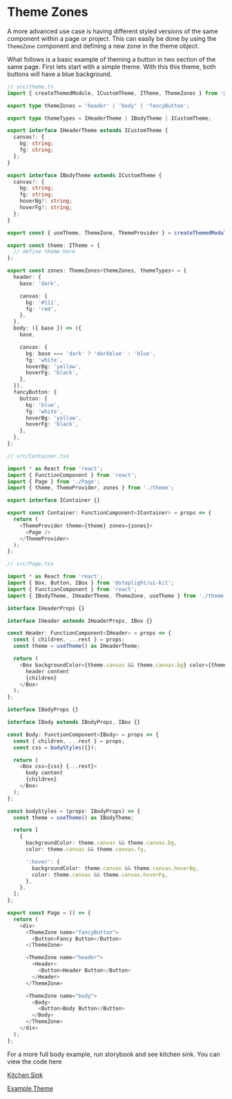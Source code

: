 # Theme Zones

A more advanced use case is having different styled versions of the same component within a page or project. This can easily be done by using the `ThemeZone` component and defining a new zone in the theme object.

What follows is a basic example of theming a button in two section of the same page. First lets start with a simple theme. With this this theme, both buttons will have a blue background.

```typescript
// src/theme.ts
import { createThemedModule, ICustomTheme, ITheme, ThemeZones } from '@stoplight/ui-kit';

export type themeZones = 'header' | 'body' | 'fancyButton';

export type themeTypes = IHeaderTheme | IBodyTheme | ICustomTheme;

export interface IHeaderTheme extends ICustomTheme {
  canvas?: {
    bg: string;
    fg: string;
  };
}

export interface IBodyTheme extends ICustomTheme {
  canvas?: {
    bg: string;
    fg: string;
    hoverBg?: string;
    hoverFg?: string;
  };
}

export const { useTheme, ThemeZone, ThemeProvider } = createThemedModule<themeZones, themeTypes>();

export const theme: ITheme = {
  // define theme here
};

export const zones: ThemeZones<themeZones, themeTypes> = {
  header: {
    base: 'dark',

    canvas: {
      bg: '#111',
      fg: 'red',
    },
  },
  body: ({ base }) => ({
    base,

    canvas: {
      bg: base === 'dark' ? 'darkblue' : 'blue',
      fg: 'white',
      hoverBg: 'yellow',
      hoverFg: 'black',
    },
  }),
  fancyButton: {
    button: {
      bg: 'blue',
      fg: 'white',
      hoverBg: 'yellow',
      hoverFg: 'black',
    },
  },
};
```

```typescript jsx
// src/Container.tsx

import * as React from 'react';
import { FunctionComponent } from 'react';
import { Page } from './Page';
import { theme, ThemeProvider, zones } from './theme';

export interface IContainer {}

export const Container: FunctionComponent<IContainer> = props => {
  return (
    <ThemeProvider theme={theme} zones={zones}>
      <Page />
    </ThemeProvider>
  );
};
```

```typescript jsx
// src/Page.tsx

import * as React from 'react';
import { Box, Button, IBox } from '@stoplight/ui-kit';
import { FunctionComponent } from 'react';
import { IBodyTheme, IHeaderTheme, ThemeZone, useTheme } from './theme';

interface IHeaderProps {}

interface IHeader extends IHeaderProps, IBox {}

const Header: FunctionComponent<IHeader> = props => {
  const { children, ...rest } = props;
  const theme = useTheme() as IHeaderTheme;

  return (
    <Box backgroundColor={theme.canvas && theme.canvas.bg} color={theme.canvas && theme.canvas.fg} {...rest}>
      header content
      {children}
    </Box>
  );
};

interface IBodyProps {}

interface IBody extends IBodyProps, IBox {}

const Body: FunctionComponent<IBody> = props => {
  const { children, ...rest } = props;
  const css = bodyStyles({});

  return (
    <Box css={css} {...rest}>
      body content
      {children}
    </Box>
  );
};

const bodyStyles = (props: IBodyProps) => {
  const theme = useTheme() as IBodyTheme;

  return [
    {
      backgroundColor: theme.canvas && theme.canvas.bg,
      color: theme.canvas && theme.canvas.fg,

      ':hover': {
        backgroundColor: theme.canvas && theme.canvas.hoverBg,
        color: theme.canvas && theme.canvas.hoverFg,
      },
    },
  ];
};

export const Page = () => {
  return (
    <div>
      <ThemeZone name="fancyButton">
        <Button>Fancy Button</Button>
      </ThemeZone>

      <ThemeZone name="header">
        <Header>
          <Button>Header Button</Button>
        </Header>
      </ThemeZone>

      <ThemeZone name="body">
        <Body>
          <Button>Body Button</Button>
        </Body>
      </ThemeZone>
    </div>
  );
};
```


For a more full body example, run storybook and see kitchen sink. You can view the code here

[Kitchen Sink](https://github.com/stoplightio/ui-kit/blob/master/src/__stories__/Views/Layout.tsx)

[Example Theme](https://github.com/stoplightio/ui-kit/blob/master/src/theme/dark.ts)
